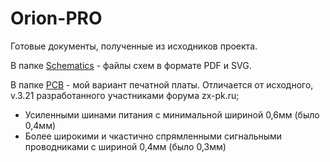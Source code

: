 # Orion-PRO
Готовые документы, полученные из исходников проекта.

В папке [Schematics](Schematics) - файлы схем в формате PDF и SVG.

В папке [PCB](PCB) - мой вариант печатной платы. Отличается от исходного, v.3.21 разработанного участниками форума zx-pk.ru;
* Усиленными шинами питания с минимальной шириной 0,6мм (было 0,4мм)
* Более широкими и чкастично спрямленными сигнальными проводниками с шириной 0,4мм (было 0,3мм)

